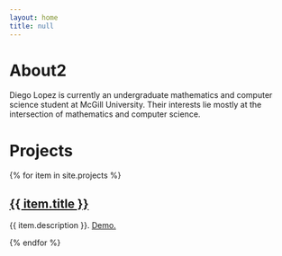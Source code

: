 ```yaml
---
layout: home
title: null
---
```


# About2
Diego Lopez is currently an undergraduate mathematics and computer science
student at McGill University. Their interests lie mostly at the intersection
of mathematics and computer science.

# Projects
{% for item in site.projects %}
  <h2><a href="{{ item.url }}">{{ item.title }}</a></h2>
  <p> {{ item.description }}. <a href="{{ item.demo }}">Demo.</a> </p>
{% endfor %}
